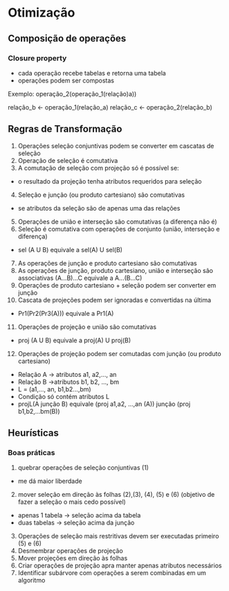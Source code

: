 # Otimização

## Composição de operações

### Closure property
- cada operação recebe tabelas e retorna uma tabela
- operações podem ser compostas

Exemplo: operação_2(operação_1(relação)a)) 

relação_b <- operação_1(relação_a)
relação_c <- operação_2(relação_b) 


## Regras de Transformação 

1) Operações seleção conjuntivas podem se converter em cascatas de seleção 
2) Operação de seleção é comutativa
3) A comutação de seleção com projeção só é possível se:
- o resultado da projeção tenha atributos requeridos para seleção
4) Seleção e junção (ou produto cartesiano) são comutativas
- se atributos da seleção são de apenas uma das relações
5) Operações de união e interseção são comutativas (a diferença não é) 
6) Seleção é comutativa com operações de conjunto (união, interseção e diferença)
- sel (A U B) equivale a sel(A) U sel(B) 
7) As operações de junção e produto cartesiano são comutativas
8) As operações de junção, produto cartesiano, união e interseção são associativas (A...B)...C equivale a A...(B...C) 
9) Operações de produto cartesiano + seleção podem ser converter em junção 
10) Cascata de projeções podem ser ignoradas e convertidas na última 
- Pr1(Pr2(Pr3(A))) equivale a Pr1(A) 
11) Operações de projeção e união são comutativas 
- proj (A U B) equivale a proj(A) U proj(B) 
12) Operações de projeção podem ser comutadas com junção (ou produto cartesiano) 
- Relação A -> atributos a1, a2,..., an 
- Relação B ->atributos b1, b2, ..., bm
- L = (a1,..., an, b1,b2...,bm) 
- Condição só contém atributos L
- projL(A junção B) equivale (proj a1,a2, ...,an (A)) junção (proj b1,b2,...bm(B))


## Heurísticas

### Boas práticas

1) quebrar operações de seleção conjuntivas (1) 
- me dá maior liberdade 
2) mover seleção em direção às folhas (2),(3), (4), (5) e (6) (objetivo de fazer a seleção o mais cedo possível) 
- apenas 1 tabela -> seleção acima da tabela
- duas tabelas -> seleção acima da junção 
3) Operações de seleção mais restritivas devem ser executadas primeiro (5) e (6) 
4) Desmembrar operações de projeção 
5) Mover projeções em direção às folhas
6) Criar operações de projeção apra manter apenas atributos necessários 
7) Identificar subárvore com operações a serem combinadas em um algoritmo 
